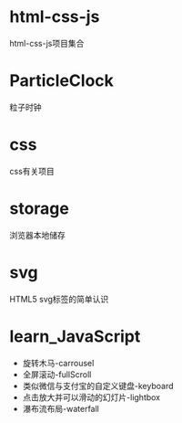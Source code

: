 # html-css-js
html-css-js项目集合

# ParticleClock 
粒子时钟

# css 
css有关项目

# storage
浏览器本地储存

# svg
HTML5 svg标签的简单认识

# learn_JavaScript

* 旋转木马-carrousel
* 全屏滚动-fullScroll
* 类似微信与支付宝的自定义键盘-keyboard
* 点击放大并可以滑动的幻灯片-lightbox
* 瀑布流布局-waterfall